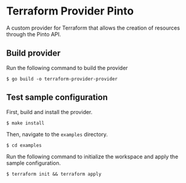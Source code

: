 # Terraform Provider Pinto

A custom provider for Terraform that allows the creation of resources through the Pinto API.

## Build provider

Run the following command to build the provider

```shell
$ go build -o terraform-provider-provider
```

## Test sample configuration

First, build and install the provider.

```shell
$ make install
```

Then, navigate to the `examples` directory. 

```shell
$ cd examples
```

Run the following command to initialize the workspace and apply the sample configuration.

```shell
$ terraform init && terraform apply
```
